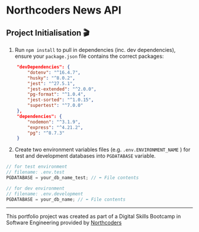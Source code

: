 # Northcoders News API

## Project Initialisation :clapper:

1. Run `npm install` to pull in dependencies (inc. dev dependencies), ensure your `package.json` file contains the correct packages:

```json
    "devDependencies": {
        "dotenv": "^16.4.7",
        "husky": "^8.0.2",
        "jest": "^27.5.1",
        "jest-extended": "^2.0.0",
        "pg-format": "^1.0.4",
        "jest-sorted": "^1.0.15",
        "supertest": "^7.0.0"
    },
    "dependencies": {
        "nodemon": "^3.1.9",
        "express": "^4.21.2",
        "pg": "^8.7.3"
    }
```

2. Create two environment variables files (e.g. `.env.ENVIRONMENT_NAME` ) for test and development databases into `PGDATABASE` variable.

```js
// for test environment
// filename: .env.test
PGDATABASE = your_db_name_test; // ⬅️ File contents

// for dev environment
// filename: .env.development
PGDATABASE = your_db_name; // ⬅️ File contents
```

---

This portfolio project was created as part of a Digital Skills Bootcamp in Software Engineering provided by [Northcoders](https://northcoders.com/)
